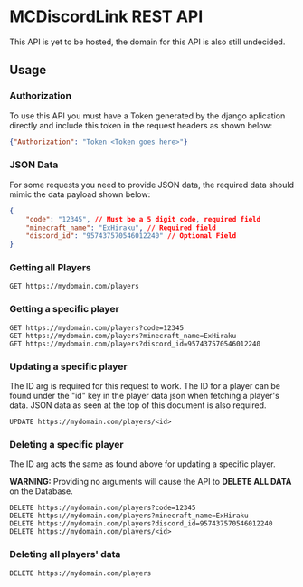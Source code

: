 <h1>MCDiscordLink REST API</h1>

This API is yet to be hosted, the domain for this API is also still undecided.

<h2>Usage</h2>

<h3>Authorization</h3>
To use this API you must have a Token generated by the django aplication directly and include this token in the request headers as shown below:

```json
{"Authorization": "Token <Token goes here>"}
```

<h3>JSON Data</h3>
For some requests you need to provide JSON data, the required data should mimic the data payload shown below:

```json
{
    "code": "12345", // Must be a 5 digit code, required field
    "minecraft_name": "ExHiraku", // Required field
    "discord_id": "957437570546012240" // Optional Field
}
```

<h3>Getting all Players</h3>

```
GET https://mydomain.com/players
```

<h3>Getting a specific player</h3>

```
GET https://mydomain.com/players?code=12345
GET https://mydomain.com/players?minecraft_name=ExHiraku
GET https://mydomain.com/players?discord_id=957437570546012240
```

<h3>Updating a specific player</h3>

The ID arg is required for this request to work. The ID for a player can be found under the "id" key in the player data json when fetching a player's data. JSON data as seen at the top of this document is also required.

```
UPDATE https://mydomain.com/players/<id>
```

<h3>Deleting a specific player</h3>

The ID arg acts the same as found above for updating a specific player.

**WARNING:** Providing no arguments will cause the API to **DELETE ALL DATA** on the Database.

```
DELETE https://mydomain.com/players?code=12345
DELETE https://mydomain.com/players?minecraft_name=ExHiraku
DELETE https://mydomain.com/players?discord_id=957437570546012240
DELETE https://mydomain.com/players/<id>
```

<h3>Deleting all players' data</h3>

```
DELETE https://mydomain.com/players
```